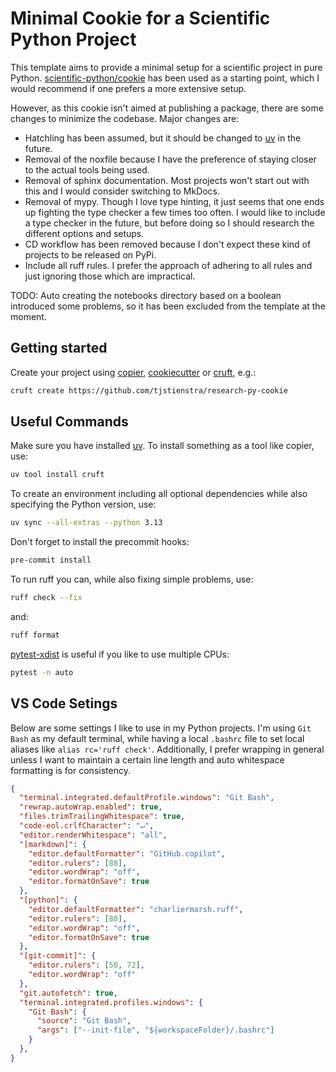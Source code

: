 # Minimal Cookie for a Scientific Python Project
This template aims to provide a minimal setup for a scientific project in pure Python.
[scientific-python/cookie] has been used as a starting point, which I would recommend if one prefers a more extensive setup.

However, as this cookie isn't aimed at publishing a package, there are some changes to minimize the codebase.
Major changes are:
- Hatchling has been assumed, but it should be changed to [uv] in the future.
- Removal of the noxfile because I have the preference of staying closer to the actual tools being used.
- Removal of sphinx documentation. Most projects won't start out with this and I would consider switching to MkDocs.
- Removal of mypy. Though I love type hinting, it just seems that one ends up fighting the type checker a few times too often. I would like to include a type checker in the future, but before doing so I should research the different options and setups.
- CD workflow has been removed because I don't expect these kind of projects to be released on PyPi.
- Include all ruff rules. I prefer the approach of adhering to all rules and just ignoring those which are impractical.

TODO: Auto creating the notebooks directory based on a boolean introduced some problems, so it has been excluded from the template at the moment.

## Getting started
Create your project using [copier], [cookiecutter] or [cruft], e.g.:
```bash
cruft create https://github.com/tjstienstra/research-py-cookie
```

## Useful Commands
Make sure you have installed [uv]. To install something as a tool like copier, use:
```bash
uv tool install cruft
```
To create an environment including all optional dependencies while also specifying the Python version, use:
```bash
uv sync --all-extras --python 3.13
```
Don't forget to install the precommit hooks:
```bash
pre-commit install
```
To run ruff you can, while also fixing simple problems, use:
```bash
ruff check --fix
```
and:
```bash
ruff format
```
[pytest-xdist] is useful if you like to use multiple CPUs:
```bash
pytest -n auto
```

## VS Code Setings
Below are some settings I like to use in my Python projects.
I'm using `Git Bash` as my default terminal, while having a local `.bashrc` file to set local aliases like `alias rc='ruff check'`.
Additionally, I prefer wrapping in general unless I want to maintain a certain line length and auto whitespace formatting is for consistency.
```json
{
  "terminal.integrated.defaultProfile.windows": "Git Bash",
  "rewrap.autoWrap.enabled": true,
  "files.trimTrailingWhitespace": true,
  "code-eol.crlfCharacter": "↵",
  "editor.renderWhitespace": "all",
  "[markdown]": {
    "editor.defaultFormatter": "GitHub.copilot",
    "editor.rulers": [88],
    "editor.wordWrap": "off",
    "editor.formatOnSave": true
  },
  "[python]": {
    "editor.defaultFormatter": "charliermarsh.ruff",
    "editor.rulers": [88],
    "editor.wordWrap": "off",
    "editor.formatOnSave": true
  },
  "[git-commit]": {
    "editor.rulers": [50, 72],
    "editor.wordWrap": "off"
  },
  "git.autofetch": true,
  "terminal.integrated.profiles.windows": {
    "Git Bash": {
      "source": "Git Bash",
      "args": ["--init-file", "${workspaceFolder}/.bashrc"]
    }
  },
}
```

<!-- prettier-ignore-start -->
[cookiecutter]:             https://www.cookiecutter.io/
[cruft]:                    https://cruft.github.io/cruft/
[copier]:                   https://copier.readthedocs.io/en/stable/
[scientific-python/cookie]: https://github.com/scientific-python/cookie
[uv]:                       https://docs.astral.sh/uv/
[uv-dependencies]:          https://docs.astral.sh/uv/concepts/projects/dependencies/
[pytest-xdist]:             https://pypi.org/project/pytest-xdist/
[mypy-prof-settings]:       https://careers.wolt.com/en/blog/tech/professional-grade-mypy-configuration
<!-- prettier-ignore-end -->
